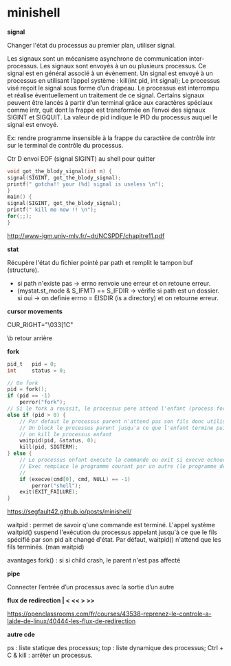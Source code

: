 # minishell

**signal**

Changer l'état du processus au premier plan, utiliser signal.

Les signaux sont un mécanisme asynchrone de communication inter-processus.
Les signaux sont envoyés à un ou plusieurs processus. Ce signal est en général associé
à un évènement.
Un signal est envoyé à un processus en utilisant l’appel système : kill(int pid, int signal);
Le processus visé reçoit le signal sous forme d’un drapeau.
Le processus est interrompu et réalise éventuellement un traitement de ce signal.
Certains signaux peuvent être lancés à partir d’un terminal grâce aux caractères spéciaux
comme intr, quit dont la frappe est transformée en l’envoi des signaux SIGINT et SIGQUIT.
La valeur de pid indique le PID du processus auquel le signal est envoyé.

Ex: rendre programme insensible à la frappe du caractère de contrôle intr sur le
terminal de contrôle du processus.

Ctr D envoi EOF (signal SIGINT) au shell pour quitter

```c
void got_the_blody_signal(int n) {
signal(SIGINT, got_the_blody_signal);
printf(" gotcha!! your (%d) signal is useless \n");
}
main() {
signal(SIGINT, got_the_blody_signal);
printf(" kill me now !! \n");
for(;;);
}
```
http://www-igm.univ-mlv.fr/~dr/NCSPDF/chapitre11.pdf

**stat**

Récupère l'état du fichier pointé par path et remplit le tampon buf (structure).
- si path n'existe pas -> errno renvoie une erreur et on retoune erreur.
- (mystat.st_mode & S_IFMT) == S_IFDIR -> vérifie si path est un dossier.
si oui -> on definie errno = EISDIR (is a directory) et on retourne erreur.

**cursor movements**

CUR_RIGHT="\033[1C"

\b	retour arrière

**fork**

```c
pid_t	pid = 0;
int		status = 0;

// On fork
pid = fork();
if (pid == -1)
    perror("fork");
// Si le fork a reussit, le processus pere attend l'enfant (process fork)
else if (pid > 0) {
    // Par defaut le processus parent n'attend pas son fils donc utiliser wait
    // On block le processus parent jusqu'a ce que l'enfant termine puis
    // on kill le processus enfant
    waitpid(pid, &status, 0);
    kill(pid, SIGTERM);
} else {
    // Le processus enfant execute la commande ou exit si execve echoue
    // Exec remplace le programme courant par un autre (le programme de la cmd), d'où l'utilisation de fork()
    //
    if (execve(cmd[0], cmd, NULL) == -1)
        perror("shell");
    exit(EXIT_FAILURE);
}
```
https://segfault42.github.io/posts/minishell/

waitpid : permet de savoir q'une commande est terminé.
L'appel système waitpid() suspend l'exécution du processus appelant jusqu'à ce que le fils spécifié par son pid ait changé d'état. Par défaut, waitpid() n'attend que les fils terminés. (man waitpid)

avantages fork() : si si child crash, le parent n'est pas affecté

**pipe**

Connecter l’entrée d’un processus avec la sortie d’un autre

**flux de redirection | < << > >>**

https://openclassrooms.com/fr/courses/43538-reprenez-le-controle-a-laide-de-linux/40444-les-flux-de-redirection

**autre cde**

ps : liste statique des processus;
top : liste dynamique des processus;
Ctrl + C & kill : arrêter un processus.